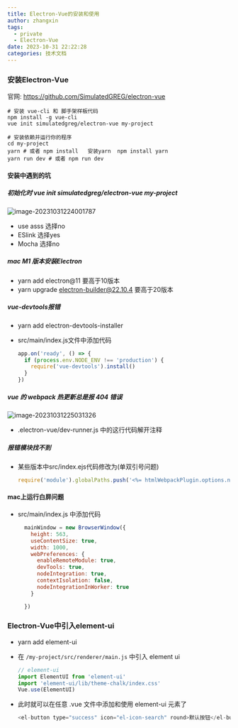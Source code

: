 ```yaml
---
title: Electron-Vue的安装和使用
author: zhangxin
tags:
  - private
  - Electron-Vue
date: 2023-10-31 22:22:28
categories: 技术文档
---
```


### 安装Electron-Vue

官网: https://github.com/SimulatedGREG/electron-vue

```shell
# 安装 vue-cli 和 脚手架样板代码
npm install -g vue-cli
vue init simulatedgreg/electron-vue my-project

# 安装依赖并运行你的程序
cd my-project
yarn # 或者 npm install   安装yarn  npm install yarn
yarn run dev # 或者 npm run dev
```

#### 安装中遇到的坑

##### 初始化时 vue init simulatedgreg/electron-vue my-project

![image-20231031224001787](https://raw.githubusercontent.com/zxinyolo/images/main/202310312240503.png)

-  use asss 选择no
- ESlink 选择yes
- Mocha 选择no



##### mac M1 版本安装Electron

- yarn add electron@11  要高于10版本
- yarn upgrade electron-builder@22.10.4 要高于20版本

##### vue-devtools报错

- yarn add electron-devtools-installer

- src/main/index.js文件中添加代码

  ```js
  app.on('ready', () => {
    if (process.env.NODE_ENV !== 'production') {
      require('vue-devtools').install()
    }
  })
  ```

  

##### vue 的 webpack 热更新总是报 404 错误

![image-20231031225031326](https://raw.githubusercontent.com/zxinyolo/images/main/202310312250367.png)

- .electron-vue/dev-runner.js 中的这行代码解开注释

##### 报错模块找不到

- 某些版本中src/index.ejs代码修改为(单双引号问题)

  ```js
  require('module').globalPaths.push('<%= htmlWebpackPlugin.options.nodeModules.replace(/\\/g, "\\\\") %>')
  ```

#### mac上运行白屏问题

- src/main/index.js 中添加代码

  ```js
    mainWindow = new BrowserWindow({
      height: 563,
      useContentSize: true,
      width: 1000,
      webPreferences: {
        enableRemoteModule: true,
        devTools: true,
        nodeIntegration: true,
        contextIsolation: false,
        nodeIntegrationInWorker: true
      }
  
    })
  ```





### Electron-Vue中引入element-ui

- yarn add element-ui

- 在 `/my-project/src/renderer/main.js` 中引入 element ui

  ```js
  // element-ui
  import ElementUI from 'element-ui'
  import 'element-ui/lib/theme-chalk/index.css'
  Vue.use(ElementUI)
  ```

- 此时就可以在任意 .vue 文件中添加和使用 element-ui 元素了

  ```js
  <el-button type="success" icon="el-icon-search" round>默认按钮</el-button>
  ```
